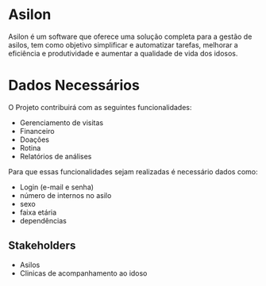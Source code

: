 # Asilon

Asilon é um software que oferece uma solução completa para a gestão de asilos, tem como objetivo simplificar e automatizar tarefas, melhorar a eficiência e produtividade e aumentar a qualidade de vida dos idosos.

# Dados Necessários
O Projeto contribuirá com as seguintes funcionalidades:

 - Gerenciamento de visitas
 - Financeiro
 - Doações
 - Rotina
 - Relatórios de análises
 
 Para que essas funcionalidades sejam realizadas é necessário dados como:
 
 - Login (e-mail e senha)
 - número de internos no asilo
 - sexo
 - faixa etária
 - dependências


## Stakeholders

 - Asilos
 - Clinicas de acompanhamento ao idoso
